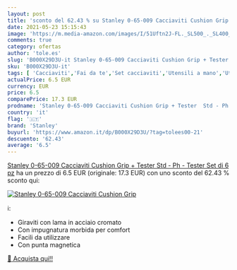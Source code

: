 ```yaml
---
layout: post
title: 'sconto del 62.43 % su Stanley 0-65-009 Cacciaviti Cushion Grip  '
date: 2021-05-23 15:15:43
image: 'https://m.media-amazon.com/images/I/51Uftn2J-FL._SL500_._SL400_.jpg'
comments: true
category: ofertas
author: 'tole.es'
slug: 'B000X29D3U-it Stanley 0-65-009 Cacciaviti Cushion Grip + Tester Std - Ph...'
sku: 'B000X29D3U-it'
tags: [ 'Cacciaviti','Fai da te','Set cacciaviti','Utensili a mano','Utensili elettrici e a mano','stanley', ]
actualPrice: 6.5 EUR
currency: EUR
price: 6.5
comparePrice: 17.3 EUR
prodname: 'Stanley 0-65-009 Cacciaviti Cushion Grip + Tester  Std - Ph - Tester  Set di 6 pz'
country: 'it'
flag: '🇮🇹'
brand: 'Stanley'
buyurl: 'https://www.amazon.it/dp/B000X29D3U/?tag=tolees00-21'
descuento: '62.43'
average: '6.5'
---
```


[Stanley 0-65-009 Cacciaviti Cushion Grip + Tester  Std - Ph - Tester  Set di 6 pz](https://www.amazon.it/dp/B000X29D3U/?tag=tolees00-21) ha un prezzo di 6.5 EUR (originale: 17.3 EUR) con uno sconto del 62.43 % sconto qui:

[![Stanley 0-65-009 Cacciaviti Cushion Grip](https://m.media-amazon.com/images/I/51Uftn2J-FL._SL500_._SL400_.jpg)](https://www.amazon.it/dp/B000X29D3U/?tag=tolees00-21)

ℹ️:

- Giraviti con lama in acciaio cromato
- Con impugnatura morbida per comfort
- Facili da utilizzare
- Con punta magnetica

[🛒 Acquista qui!!](https://www.amazon.it/dp/B000X29D3U/?tag=tolees00-21)
